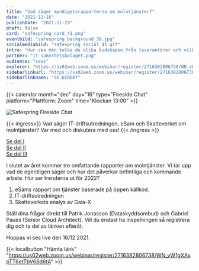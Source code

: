 ```yaml
---
title: "Vad säger myndigets­rapporterna om molntjänster?"
date: "2021-12-16"
publishDate: "2021-11-29"
draft: false
card: "safespring_card_41.png"
eventbild: "safespring_background_39.jpg"
socialmediabild: "safespring_social_41.gif"
intro: "Hur ska man tolka de olika budskapen från leverantörer och vilka praktiska metoder kan bolag redan nu börja jobba med utan att behöva byta molntjänst helt och hållet?"
partner: "it-sakerhetsbolaget.png"
audience: "saas"
explorer: "https://us02web.zoom.us/webinar/register/2716382806738/WN_vW1gXAspTT6etTbV68d6tA"
sidebarlinkurl: "https://us02web.zoom.us/webinar/register/2716382806738/WN_vW1gXAspTT6etTbV68d6tA"
sidebarlinkname: "SE DIREKT"
---
```


{{< calendar month="dec" day="16" type="Fireside Chat" platform="Plattform: Zoom" time="Klockan 13:00" >}}

![Safespring Fireside Chat](/img/event/socialmedia/safespring_social_41.gif)

{{< ingress>}}
Vad säger IT-driftsutredningen, eSam och Skatteverket om molntjänster? Var med och diskutera med oss!
{{< /ingress >}}

<a href="/webinar/fireside-chat-it-sakerhetsbolaget/">Se del I</a><br>
<a href="/webinar/second-fireside-chat-it-sakerhetsbolaget/">Se del II</a><br>
<a href="/webinar/third-fireside-chat-it-sakerhetsbolaget/">Se del III</a>

I slutet av året kommer tre omfattande rapporter om molntjänster. Vi tar upp vad de egentligen säger och hur det påverkar befintliga och kommande arbete. Hur ser trenderna ut för 2022?

1. eSams rapport om tjänster baserade på öppen källkod.
2. IT-driftsutredningen
3. Skatteverkets analys av Gaia-X

Ställ dina frågor direkt till Patrik Jonasson (Dataskyddsombud) och Gabriel Paues (Senior Cloud Architect). Vill du endast ha inspelningen så registrera dig och ta del av länken efteråt.

Hoppas vi ses live den 16/12 2021.

{{< localbutton "Hämta länk" "https://us02web.zoom.us/webinar/register/2716382806738/WN_vW1gXAspTT6etTbV68d6tA" >}}
